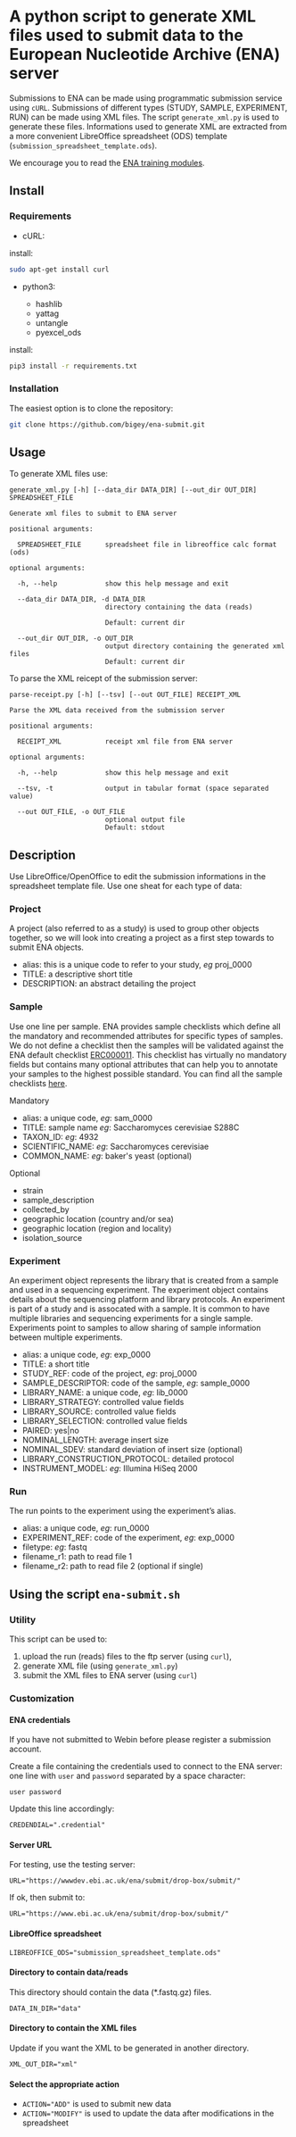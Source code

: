 # A python script to generate XML files used to submit data to the European Nucleotide Archive (ENA) server

Submissions to ENA can be made using programmatic submission service using `cURL`. Submissions of different types (STUDY, SAMPLE, EXPERIMENT, RUN) can be made using XML files. The script `generate_xml.py` is used to generate these files. Informations used to generate XML are extracted from a more convenient LibreOffice spreadsheet (ODS) template (`submission_spreadsheet_template.ods`).

We encourage you to read the [ENA training modules](http://ena-docs.readthedocs.io/en/latest/index.html).

## Install

### Requirements

* cURL:

install:

```sh
sudo apt-get install curl
```

* python3:

  * hashlib
  * yattag
  * untangle
  * pyexcel_ods

install:

```sh
pip3 install -r requirements.txt
```

### Installation

The easiest option is to clone the repository:

```sh
git clone https://github.com/bigey/ena-submit.git
```

## Usage

To generate XML files use:

```{}
generate_xml.py [-h] [--data_dir DATA_DIR] [--out_dir OUT_DIR] SPREADSHEET_FILE

Generate xml files to submit to ENA server

positional arguments:

  SPREADSHEET_FILE      spreadsheet file in libreoffice calc format (ods)

optional arguments:

  -h, --help            show this help message and exit

  --data_dir DATA_DIR, -d DATA_DIR
                        directory containing the data (reads)

                        Default: current dir

  --out_dir OUT_DIR, -o OUT_DIR
                        output directory containing the generated xml files
                        Default: current dir
```

To parse the XML reicept of the submission server:

```{}
parse-receipt.py [-h] [--tsv] [--out OUT_FILE] RECEIPT_XML

Parse the XML data received from the submission server

positional arguments:

  RECEIPT_XML           receipt xml file from ENA server

optional arguments:

  -h, --help            show this help message and exit

  --tsv, -t             output in tabular format (space separated value)

  --out OUT_FILE, -o OUT_FILE
                        optional output file
                        Default: stdout
```

## Description

Use LibreOffice/OpenOffice to edit the submission informations in the spreadsheet template file. Use one sheat for each type of data:

### Project

A project (also referred to as a study) is used to group other objects together, so we will look into creating a project as a first step towards to submit ENA objects.

* alias: this is a unique code to refer to your study, *eg* proj_0000
* TITLE: a descriptive short title
* DESCRIPTION: an abstract detailing the project

### Sample

Use one line per sample. ENA provides sample checklists which define all the mandatory and recommended attributes for specific types of samples. We do not define a checklist then the samples will be validated against the ENA default checklist [ERC000011](https://www.ebi.ac.uk/ena/data/view/ERC000011). This checklist has virtually no mandatory fields but contains many optional attributes that can help you to annotate your samples to the highest possible standard. You can find all the sample checklists [here](http://www.ebi.ac.uk/ena/submit/checklists).

Mandatory

* alias: a unique code, *eg*: sam_0000
* TITLE: sample name *eg*: Saccharomyces cerevisiae S288C
* TAXON_ID: *eg*: 4932
* SCIENTIFIC_NAME: *eg*: Saccharomyces cerevisiae
* COMMON_NAME: *eg*: baker's yeast (optional)

Optional

* strain
* sample_description
* collected_by
* geographic location (country and/or sea)
* geographic location (region and locality)
* isolation_source

### Experiment

An experiment object represents the library that is created from a sample and used in a sequencing experiment. The experiment object contains details about the sequencing platform and library protocols.
An experiment is part of a study and is assocated with a sample. It is common to have multiple libraries and sequencing experiments for a single sample. Experiments point to samples to allow sharing of sample information between multiple experiments.

* alias: a unique code, *eg*: exp_0000
* TITLE: a short title
* STUDY_REF: code of the project, *eg*: proj_0000
* SAMPLE_DESCRIPTOR: code of the sample, *eg*: sample_0000
* LIBRARY_NAME: a unique code, *eg*: lib_0000
* LIBRARY_STRATEGY: controlled value fields
* LIBRARY_SOURCE: controlled value fields
* LIBRARY_SELECTION: controlled value fields
* PAIRED: yes|no
* NOMINAL_LENGTH: average insert size
* NOMINAL_SDEV: standard deviation of insert size (optional)
* LIBRARY_CONSTRUCTION_PROTOCOL: detailed protocol
* INSTRUMENT_MODEL: *eg*: Illumina HiSeq 2000

### Run

The run points to the experiment using the experiment’s alias.

* alias: a unique code, *eg*: run_0000
* EXPERIMENT_REF: code of the experiment, *eg*: exp_0000
* filetype: *eg*: fastq
* filename_r1: path to read file 1
* filename_r2: path to read file 2 (optional if single)

## Using the script `ena-submit.sh`

### Utility

This script can be used to:

1) upload the run (reads) files to the ftp server (using `curl`),
2) generate XML file (using `generate_xml.py`)
3) submit the XML files to ENA server (using `curl`)

### Customization

#### ENA credentials

If you have not submitted to Webin before please register a submission account.

Create a file containing the credentials used to connect to the ENA
server: one line with `user` and `password` separated by a space character:

`user password`

Update this line accordingly:

`CREDENDIAL=".credential"`

#### Server URL

For testing, use the testing server:

`URL="https://wwwdev.ebi.ac.uk/ena/submit/drop-box/submit/"`

If ok, then submit to:

`URL="https://www.ebi.ac.uk/ena/submit/drop-box/submit/"`

#### LibreOffice spreadsheet

`LIBREOFFICE_ODS="submission_spreadsheet_template.ods"`

#### Directory to contain data/reads

This directory should contain the data (*.fastq.gz) files.

`DATA_IN_DIR="data"`

#### Directory to contain the XML files

Update if you want the XML to be generated in another directory.

`XML_OUT_DIR="xml"`

#### Select the appropriate action

* `ACTION="ADD"` is used to submit new data
* `ACTION="MODIFY"` is used to update the data after modifications in the spreadsheet
